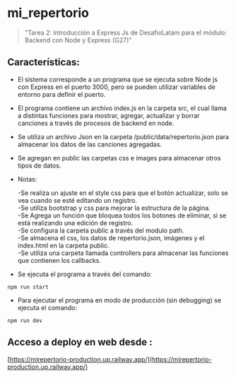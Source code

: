 # mi_repertorio

>"Tarea 2: Introducción a Express Js de DesafioLatam para el módulo: Backend con Node y Express (G27)"

## Características:

* El sistema corresponde a un programa que se ejecuta sobre Node js con Express en el puerto 3000, pero se pueden utilizar variables de entorno para definir el puerto.

* El programa contiene un archivo index.js en la carpeta src, el cual llama a distintas funciones para mostrar, agregar, actualizar y borrar canciones a través de procesos de backend en node.

* Se utiliza un archivo Json en la carpeta /public/data/repertorio.json  para almacenar los datos de las canciones agregadas.

* Se agregan en public las carpetas css e images para almacenar otros tipos de datos. 

* Notas:

    -Se realiza un ajuste en el style css para que el botón actualizar, solo se vea cuando se esté editando un registro.<br>
    -Se utiliza bootstrap y css para mejorar la estructura de la página.<br>
    -Se Agrega un función que bloquea todos los botones de eliminar, si se está realizando una edición de registro.<br>
    -Se configura la carpeta public a través del modulo path.<br>
    -Se almacena el css, los datos de repertorio.json, imágenes y el index.html en la carpeta public. <br>
    -Se utiliza una carpeta llamada controllers para almacenar las funciones que contienen los callbacks.<br>

* Se ejecuta el programa a través del comando:
```
npm run start
```
* Para ejecutar el programa en modo de producción (sin debugging) se ejecuta el comando:
```
npm run dev
```
## Acceso a deploy en web desde :

[https://mirepertorio-production.up.railway.app/](https://mirepertorio-production.up.railway.app/)

